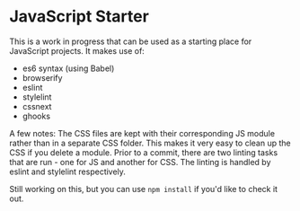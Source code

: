 # JavaScript Starter
This is a work in progress that can be used as a starting place for JavaScript projects. It makes use of:

- es6 syntax (using Babel)
- browserify
- eslint
- stylelint
- cssnext
- ghooks

A few notes: The CSS files are kept with their corresponding JS module rather than in a separate CSS folder. This makes it very easy to clean up the CSS if you delete a module. Prior to a commit, there are two linting tasks that are run - one for JS and another for CSS. The linting is handled by eslint and stylelint respectively.

Still working on this, but you can use `npm install` if you'd like to check it out.
